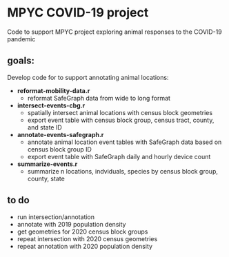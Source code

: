 # MPYC COVID-19 project

Code to support MPYC project exploring animal responses to the COVID-19 pandemic

## goals:
Develop code for to support annotating animal locations:
* **reformat-mobility-data.r** 
  * reformat SafeGraph data from wide to long format
* **intersect-events-cbg.r**
  * spatially intersect animal locations with census block geometries
  * export event table with census block group, census tract, county, and state ID
* **annotate-events-safegraph.r**
  * annotate animal location event tables with SafeGraph data based on census block group ID
  * export event table with SafeGraph daily and hourly device count
* **summarize-events.r**
  * summarize n locations, indviduals, species by census block group, county, state

## to do
* run intersection/annotation
* annotate with 2019 population density
* get geometries for 2020 census block groups
* repeat intersection with 2020 census geometries
* repeat annotation with 2020 population density
